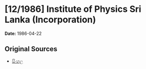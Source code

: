 # [12/1986] Institute of Physics Sri Lanka (Incorporation)

**Date:** 1986-04-22

## Original Sources

- [සිංහල](https://documents.gov.lk/view/acts/1986/4/12-1986_S.pdf)
